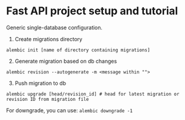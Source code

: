 # Fast API project setup and tutorial

Generic single-database configuration.

1. Create migrations directory
```
alembic init [name of directory containing migrations]
```
2. Generate migration based on db changes
```
alembic revision --autogenerate -m <message within "">
```
3. Push migration to db
```
alembic upgrade [head/revision_id] # head for latest migration or revision ID from migration file
```
For downgrade, you can use: `alembic downgrade -1`